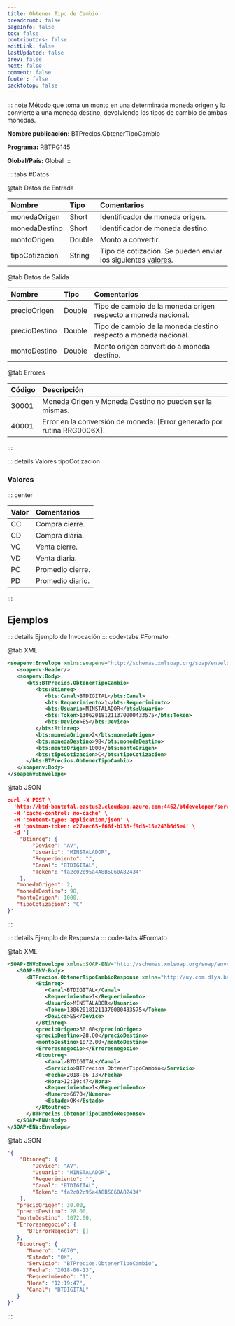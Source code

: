 ```yaml
---
title: Obtener Tipo de Cambio
breadcrumb: false
pageInfo: false
toc: false
contributors: false
editLink: false
lastUpdated: false
prev: false
next: false
comment: false
footer: false
backtotop: false
---
```


<!-- ABRE DATOS DEL MÉTODO -->
::: note Método que toma un monto en una determinada moneda origen y lo convierte a una moneda destino, devolviendo los tipos de cambio de ambas monedas.

**Nombre publicación:** BTPrecios.ObtenerTipoCambio

**Programa:** RBTPG145

**Global/País:** Global
:::
<!-- CIERRA DATOS DEL MÉTODO -->

<!-- ABRE TABLA DE DATOS -->
::: tabs #Datos 

@tab Datos de Entrada

Nombre | Tipo | Comentarios
:--------- | :--------- | :---------
monedaOrigen | Short | Identificador de moneda origen.
monedaDestino | Short | Identificador de moneda destino.
montoOrigen | Double | Monto a convertir.
tipoCotizacion | String | Tipo de cotización. Se pueden enviar los siguientes [valores](#valores).

@tab Datos de Salida

Nombre | Tipo | Comentarios
:--------- | :----------- | :-----------
precioOrigen | Double | Tipo de cambio de la moneda origen respecto a moneda nacional.
precioDestino | Double | Tipo de cambio de la moneda destino respecto a moneda nacional.
montoDestino | Double | Monto origen convertido a moneda destino.

@tab Errores

Código | Descripción
:--------- | :-----------
30001 | Moneda Origen y Moneda Destino no pueden ser la mismas.
40001 | Error en la conversión de moneda: [Error generado por rutina RRG0006X].
::: 
<!-- CIERRA TABLA DE DATOS -->

<!-- ABRE VALORES -->
::: details Valores tipoCotizacion

### Valores

::: center 

Valor | Comentarios
:--------- | :-----------
CC | Compra cierre.
CD | Compra diaria.
VC | Venta cierre.
VD | Venta diaria.
PC | Promedio cierre.
PD | Promedio diario.
:::
<!-- CIERRA VALORES -->

## **Ejemplos**

<!-- ABRE EJEMPLO DE INVOCACIÓN -->
::: details Ejemplo de Invocación 
::: code-tabs #Formato

@tab XML
```xml
<soapenv:Envelope xmlns:soapenv="http://schemas.xmlsoap.org/soap/envelope/" xmlns:bts="http://uy.com.dlya.bantotal/BTSOA/">
   <soapenv:Header/>
   <soapenv:Body>
      <bts:BTPrecios.ObtenerTipoCambio>
         <bts:Btinreq>             
            <bts:Canal>BTDIGITAL</bts:Canal>
            <bts:Requerimiento>1</bts:Requerimiento>
            <bts:Usuario>MINSTALADOR</bts:Usuario>
            <bts:Token>130620181211370000433575</bts:Token>
            <bts:Device>ES</bts:Device>
         </bts:Btinreq>
         <bts:monedaOrigen>2</bts:monedaOrigen>
         <bts:monedaDestino>98</bts:monedaDestino>
         <bts:montoOrigen>1000</bts:montoOrigen>
         <bts:tipoCotizacion>C</bts:tipoCotizacion>
      </bts:BTPrecios.ObtenerTipoCambio>
   </soapenv:Body>
</soapenv:Envelope>
```

@tab JSON
```json
curl -X POST \
  'http://btd-bantotal.eastus2.cloudapp.azure.com:4462/btdeveloper/servlet/com.dlya.bantotal.odwsbt_BTPrecios_v1?ObtenerTipoCambio=' \
  -H 'cache-control: no-cache' \
  -H 'content-type: application/json' \
  -H 'postman-token: c27aec65-f66f-b138-f9d3-15a243b6d5e4' \
  -d '{
	"Btinreq": {
		"Device": "AV",
		"Usuario": "MINSTALADOR",
		"Requerimiento": "",
		"Canal": "BTDIGITAL",
		"Token": "fa2c02c95a4A8B5C60A82434"
	},
   "monedaOrigen": 2,
   "monedaDestino": 98,
   "montoOrigen": 1000,
   "tipoCotizacion": "C"
}'
```
:::
<!-- CIERRA EJEMPLO DE INVOCACIÓN -->

<!-- ABRE EJEMPLO DE RESPUESTA -->
::: details Ejemplo de Respuesta 
::: code-tabs #Formato

@tab XML
```xml
<SOAP-ENV:Envelope xmlns:SOAP-ENV="http://schemas.xmlsoap.org/soap/envelope/" xmlns:xsd="http://www.w3.org/2001/XMLSchema" xmlns:SOAP-ENC="http://schemas.xmlsoap.org/soap/encoding/" xmlns:xsi="http://www.w3.org/2001/XMLSchema-instance">
   <SOAP-ENV:Body>
      <BTPrecios.ObtenerTipoCambioResponse xmlns="http://uy.com.dlya.bantotal/BTSOA/">
         <Btinreq>
            <Canal>BTDIGITAL</Canal>
            <Requerimiento>1</Requerimiento>
            <Usuario>MINSTALADOR</Usuario>
            <Token>130620181211370000433575</Token>
            <Device>ES</Device>
         </Btinreq>
         <precioOrigen>30.00</precioOrigen>
         <precioDestino>28.00</precioDestino>
         <montoDestino>1072.00</montoDestino>
         <Erroresnegocio></Erroresnegocio>
         <Btoutreq>
            <Canal>BTDIGITAL</Canal>
            <Servicio>BTPrecios.ObtenerTipoCambio</Servicio>
            <Fecha>2018-06-13</Fecha>
            <Hora>12:19:47</Hora>
            <Requerimiento>1</Requerimiento>
            <Numero>6670</Numero>
            <Estado>OK</Estado>
         </Btoutreq>
      </BTPrecios.ObtenerTipoCambioResponse>
   </SOAP-ENV:Body>
</SOAP-ENV:Envelope>
```

@tab JSON
```json
'{
	"Btinreq": {
		"Device": "AV",
		"Usuario": "MINSTALADOR",
		"Requerimiento": "",
		"Canal": "BTDIGITAL",
		"Token": "fa2c02c95a4A8B5C60A82434"
	},
   "precioOrigen": 30.00,
   "precioDestino": 28.00,
   "montoDestino": 1072.00,
   "Erroresnegocio": {
      "BTErrorNegocio": []
   },
   "Btoutreq": {
      "Numero": "6670",
      "Estado": "OK",
      "Servicio": "BTPrecios.ObtenerTipoCambio",
      "Fecha": "2018-06-13",
      "Requerimiento": "1",
      "Hora": "12:19:47",
      "Canal": "BTDIGITAL"
   }
}'
```
::: 
<!-- CIERRA EJEMPLO DE RESPUESTA -->
